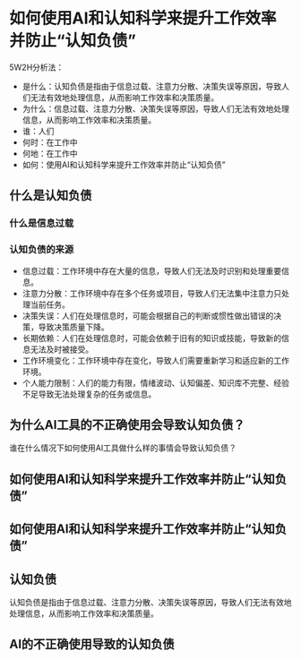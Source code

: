 # 如何使用AI和认知科学来提升工作效率并防止“认知负债”

5W2H分析法：

- 是什么：认知负债是指由于信息过载、注意力分散、决策失误等原因，导致人们无法有效地处理信息，从而影响工作效率和决策质量。
- 为什么：信息过载、注意力分散、决策失误等原因，导致人们无法有效地处理信息，从而影响工作效率和决策质量。
- 谁：人们
- 何时：在工作中
- 何地：在工作中
- 如何：使用AI和认知科学来提升工作效率并防止“认知负债”

## 什么是认知负债

### 什么是信息过载

### 认知负债的来源

- 信息过载：工作环境中存在大量的信息，导致人们无法及时识别和处理重要信息。
- 注意力分散：工作环境中存在多个任务或项目，导致人们无法集中注意力只处理当前任务。
- 决策失误：人们在处理信息时，可能会根据自己的判断或惯性做出错误的决策，导致决策质量下降。
- 长期依赖：人们在处理信息时，可能会依赖于旧有的知识或技能，导致新的信息无法及时被接受。
- 工作环境变化：工作环境中存在变化，导致人们需要重新学习和适应新的工作环境。
- 个人能力限制：人们的能力有限，情绪波动、认知偏差、知识库不完整、经验不足导致无法处理复杂的任务或信息。

## 为什么AI工具的不正确使用会导致认知负债？

谁在什么情况下如何使用AI工具做什么样的事情会导致认知负债？

## 如何使用AI和认知科学来提升工作效率并防止“认知负债”

## 如何使用AI和认知科学来提升工作效率并防止“认知负债”

## 认知负债

认知负债是指由于信息过载、注意力分散、决策失误等原因，导致人们无法有效地处理信息，从而影响工作效率和决策质量。

## AI的不正确使用导致的认知负债
